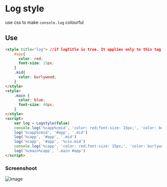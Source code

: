 # Log style
use css to make `console.log` colourful

## Use
``` html
<style title="log"> //if logTitle is true. It applies only to this tag
    #app{
      color: red;
      font-size: 15px;
    }
    .mid{
      color: burlywood;
    }
</style> 
<style>
    .main {
      color: blue;
      font-size: 40px;
    }
</style>
<script>
    var log = Logstyle(false)
    console.log('%capp%cmid', 'color: red;font-size: 15px;', 'color: burlywood;font-size: 30px;')
    log('%capp%cmid', '#app', '.mid')
    log('%capp', '#app', '.mid')
    log('%capp', '#app', '%css.mid')
    console.log('%capp', 'color: red;font-size: 15px;', 'color: burlywood;font-size: 30px;')
    log('%cmain%capp', '.main #app')
</script>
```

### Screenshoot  
![image](https://user-images.githubusercontent.com/55834428/110735324-8c78ce80-8264-11eb-9480-fab77b4d106f.png)
